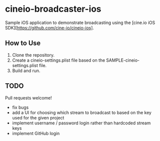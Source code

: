 # cineio-broadcaster-ios

Sample iOS application to demonstrate broadcasting using the [cine.io iOS
SDK][https://github.com/cine-io/cineio-ios].

## How to Use

1. Clone the repository.
2. Create a cineio-settings.plist file based on the SAMPLE-cineio-settings.plist file.
3. Build and run.

## TODO

Pull requests welcome!

- fix bugs
- add a UI for choosing which stream to broadcast to based on the key used for the given project
- implement username / password login rather than hardcoded stream keys
- implement GitHub login
